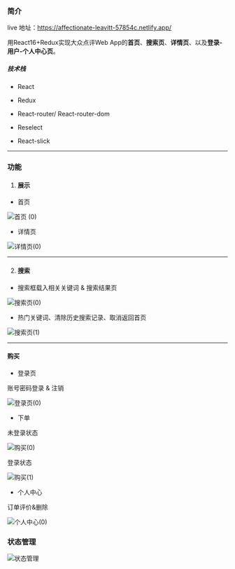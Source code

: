 ### 简介

live 地址：https://affectionate-leavitt-57854c.netlify.app/

用React16+Redux实现大众点评Web App的**首页**、**搜索页**、**详情页**、以及**登录-用户-个人中心页**。



##### 技术栈

- React

- Redux

- React-router/ React-router-dom

- Reselect

- React-slick

  

------



### 功能

1. #### 展示

- 首页

 ![首页 (0)](pictures/%E9%A6%96%E9%A1%B5%20(0).gif)



- 详情页

 ![详情页(0)](pictures/%E8%AF%A6%E6%83%85%E9%A1%B5(0).gif)

------



2. #### 搜索

- 搜索框载入相关关键词  &  搜索结果页

 ![搜索页(0)](pictures/%E6%90%9C%E7%B4%A2%E9%A1%B5(0).gif)



- 热门关键词、清除历史搜索记录、取消返回首页

 ![搜索页(1)](pictures/%E6%90%9C%E7%B4%A2%E9%A1%B5(1).gif)

------



#### 购买

- 登录页

账号密码登录  &   注销

 ![登录页(0)](pictures/%E7%99%BB%E5%BD%95%E9%A1%B5(0).gif)



- 下单

未登录状态

 ![购买(0)](pictures/%E8%B4%AD%E4%B9%B0(0).gif)



登录状态

 ![购买(1)](pictures/%E8%B4%AD%E4%B9%B0(1).gif)



- 个人中心

订单评价&删除

 ![个人中心(0)](pictures/%E4%B8%AA%E4%BA%BA%E4%B8%AD%E5%BF%83(0).gif)



### 状态管理

 ![状态管理](pictures/%E7%8A%B6%E6%80%81%E7%AE%A1%E7%90%86.png)









